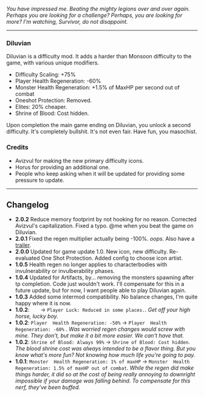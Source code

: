 ﻿

*You have impressed me. Beating the mighty legions over and over again. Perhaps you are looking for a challenge? Perhaps, you are looking for more? I'm watching, Survivor, do not disappoint.*

---

### Diluvian ###

Diluvian is a difficulty mod. It adds a harder than Monsoon difficulty to the game, with various unique modifiers.

* Difficulty Scaling: +75%
* Player Health Regeneration: -60%
* Monster Health Regeneration: +1.5% of MaxHP per second out of combat
* Oneshot Protection: Removed.
* Elites: 20% cheaper.
* Shrine of Blood: Cost hidden.

Upon completion the main game ending on Diluvian, you unlock a second difficulty. It's completely bullshit. It's not even fair. Have fun, you masochist.

### Credits ###

* Avizvul for making the new primary difficulty icons.
* Horus for providing an additional one.
* People who keep asking when it will be updated for providing some pressure to update.

---

## Changelog ##

* **2.0.2** Reduce memory footprint by not hooking for no reason. Corrected Avizvul's capitalization. Fixed a typo. @me when you beat the game on Diluvian.
* **2.0.1** Fixed the regen multiplier actually being -100%. *oops*. Also have a [trailer](https://www.youtube.com/watch?v=LKfAw8TZtq8).
* **2.0.0** Updated for game update 1.0.  New icon, new difficulty. Re-evaluated One Shot Protection. Added config to choose icon artist.
* **1.0.5** Health regen no longer applies to characterbodies with invulnerability or invulberability phases.
* **1.0.4** Updated for Artifacts, by... removing the monsters spawning after tp completion. Code just wouldn't work. I'll compensate for this in a future update, but for now, I want people able to play Diluvian again.
* **1.0.3** Added some intermod compatibility. No balance changes, I'm quite happy where it is now.
* **1.0.2**: `   ` -> `Player Luck: Reduced in some places.`. *Get off your high horse, lucky boy.*
* **1.0.2**: `Player  Health Regeneration: -50%` -> `Player  Health Regeneration: -60%` . *Was worried regen changes would screw with mine. They don't, but make it a bit more easier. We can't have that.*
* **1.0.2**: `Shrine of Blood: Always 99%` -> `Shrine of Blood: Cost hidden`. *The blood shrine cost was always intended to be a flavor thing. But you know what's more fun? Not knowing how much life you're going to pay.*
* **1.0.1**: `Monster  Health Regeneration: 1% of maxHP` -> `Monster  Health Regeneration: 1.5% of maxHP out of combat`. *While the regen did make things harder, it did so at the cost of being really annoying to downright impossible if your damage was falling behind. To compensate for this nerf, they've been buffed.*
